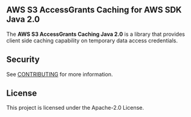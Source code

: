 ## AWS S3 AccessGrants Caching for AWS SDK Java 2.0

The **AWS S3 AccessGrants Caching Java 2.0** is a library that provides client side caching capability on temporary data access credentials.

## Security

See [CONTRIBUTING](CONTRIBUTING.md#security-issue-notifications) for more information.

## License

This project is licensed under the Apache-2.0 License.

